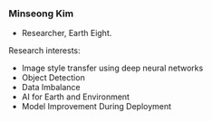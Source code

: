 ### Minseong Kim
* Researcher, Earth Eight.

Research interests:
- Image style transfer using deep neural networks 
- Object Detection
- Data Imbalance
- AI for Earth and Environment
- Model Improvement During Deployment
